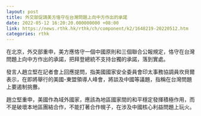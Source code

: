 ```yaml
---
layout: post
title: 外交部促請美方恪守在台灣問題上向中方作出的承諾
date: 2022-05-12 16:20:20.000000000 +08:00
link: https://news.rthk.hk/rthk/ch/component/k2/1648219-20220512.htm
categories: rthk
---
```


在北京，外交部重申，美方應恪守一個中國原則和三個聯合公報規定，恪守在台灣問題上向中方作出的承諾，把拜登總統不支持台獨的承諾，落到實處。

發言人趙立堅在記者會上回應提問，指美國國家安全委員會印太事務協調員坎貝爾表示，在即將舉行的美國-東盟領導人峰會，將談及中國等議題，指稱在台灣問題上要遏制挑釁。

趙立堅重申，美國作為域外國家，應該為地區國家間的和平穩定發揮積極作用，而不是破壞本地區團結合作，不能打著合作幌子，在涉及中國核心利益問題上玩火。
